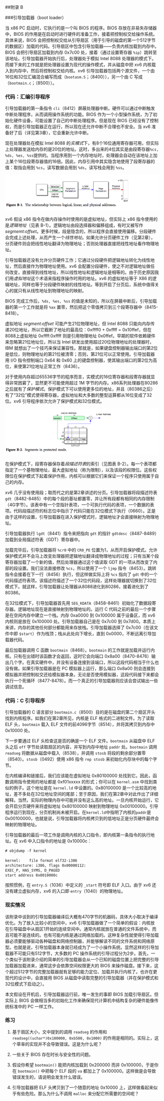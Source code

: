 ##附录 B

###引导加载器（boot loader）

当 x86 PC 启动时，它执行的是一个叫 BIOS 的程序。BIOS 存放在非易失存储器中，BIOS 的作用是在启动时进行硬件的准备工作，接着把控制权交给操作系统。具体来说，BIOS 会把控制权交给从引导扇区（用于引导的磁盘的第一个512字节的数据区）加载的代码。引导扇区中包含引导加载器——负责内核加载到内存中。BIOS 会把引导扇区加载到内存 0x7c00 处，接着（通过设置寄存器 `%ip`）跳转至该地址。引导加载器开始执行后，处理器处于模拟 Intel 8088 处理器的模式下。而接下来的工作就是把处理器设置为现代的操作模式，并从磁盘中把 xv6 内核载入到内存中，然后将控制权交给内核。xv6 引导加载器包括两个源文件，一个由16位和32位汇编混合编写而成（`bootasm.S`；（8400）），另一个由 C 写成（`bootmain.c`；（8500））。

### 代码：汇编引导程序

引导加载器的第一条指令 `cli`（8412）屏蔽处理器中断。硬件可以通过中断触发中断处理程序，从而调用操作系统的功能。BIOS 作为一个小型操作系统，为了初始化硬件设备，可能设置了自己的中断处理程序。但是现在 BIOS 已经没有了控制权，而是引导加载器正在运行，所以现在还允许中断不合理也不安全。当 xv6 准备好了后（详见第3章），它会重新允许中断。

现在处理器处在模拟 Intel 8088 的*实模式*下，有8个16位通用寄存器可用，但实际上处理器发送给内存的是20位的地址。这时，多出来的4位其实是由段寄存器`%cs, %ds, %es, %ss`提供的。当程序用到一个内存地址时，处理器会自动在该地址上加上某个16位段寄存器值的16倍。因此，内存引用中其实隐含地使用了段寄存器的值：取指会用到 `%cs`，读写数据会用到 `%ds`，读写栈会用到 `%ss`。

![figureB-1](../pic/fb-1.png)

xv6 假设 x86 指令在做内存操作时使用的是虚拟地址，但实际上 x86 指令使用的是*逻辑地址*（见表 B-1）。逻辑地址由段选择器和偏移组成，有时又被写作*segmemt:offset*。更多时候，段是隐含的，所以程序会直接使用偏移。分段硬件会完成上述处理，从而产生一个*线性地址*。如果允许分页硬件工作（见第2章），分页硬件则会把线性地址翻译为物理地址；否则处理器直接把线性地址看作物理地址。

引导加载器还没有允许分页硬件工作；它通过分段硬件把逻辑地址转化为线性地址，然后直接作为物理地址使用。xv6 会配置分段硬件，使之不对逻辑地址做任何改变，直接得到线性地址，所以线性地址和逻辑地址是相等的。由于历史原因我们用*虚拟地址*这个术语来指程序操作时用的地址。xv6 的虚拟地址等于 X86 的逻辑地址，同样也等于分段硬件映射的线性地址。等到开启了分页后，系统中值得关心的就只有从线性地址到物理地址的映射。

BIOS 完成工作后，`%ds, %es, %ss` 的值是未知的，所以在屏蔽中断后，引导加载器的第一个工作就是将 `%ax` 置零，然后把这个零值拷贝到三个段寄存器中（8415-8418）。

虚拟地址 *segment:offset* 可能产生21位物理地址，但 Intel 8088 只能向内存传递20位地址，所以它截断了地址的最高位：0xffff0 + 0xffff = 0x10ffef，但在8088上虚拟地址 0xffff:0xffff 则是引用物理地址 0x0ffef。早期的软件依赖硬件来忽略第21位地址位，所以当 Intel 研发出使用超过20位物理地址的处理器时，IBM 就想出了一个技巧来保证兼容性。那就是，如果键盘控制器输出端口的第2位是低位，则物理地址的第21位被清零；否则，第21位可以正常使用。引导加载器用 I/O 指令控制端口 0x64 和 0x60 上的键盘控制器，使其输出端口的第2位为高位，来使第21位地址正常工作（8436）。

对于使用内存超过65536字节的程序而言，实模式的16位寄存器和段寄存器就显得非常困窘了，显然更不可能使用超过 1M 字节的内存。x86系列处理器在80286之后就有了*保护模式*。保护模式下可以使用更多位的地址，并且（80386之后）有了“32位”模式使得寄存器，虚拟地址和大多数的整型运算都从16位变成了32位。xv6 引导程序依次允许了保护模式和32位模式。

![figureB-2](../pic/fb-2.png)

在保护模式下，段寄存器保存着*段描述符表*的索引（见图表 B-2）。每一个表项都指定了一个基物理地址，最大虚拟地址（称为限制），以及该段的权限位。这些权限位在保护模式下起着保护作用，内核可以根据它们来保证一个程序只使用属于自己的内存。

xv6 几乎没有使用段；取而代之的是第2章讲述的分页。引导加载器将段描述符表 `gdt`（8482-8485）中的每个段的基址都置零，并让所有段都有相同的内存限制（4G字节）。该表中有一个空指针表项，一个可执行代码的表项，一个数据的表项。代码段描述符的标志位中指示了代码只能在32位模式下执行（0660）。正是由于这样的设置，引导加载器在进入保护模式时，逻辑地址才会直接映射为物理地址。

引导加载器执行 `lgdt`（8441）指令来把指向 `gdt` 的指针 `gdtdesc`（8487-8489）加载到全局描述符表（GDT）寄存器中。

加载完毕后，引导加载器将 `%cr0` 中的 `CR0_PE` 位置为1，从而开启保护模式。允许保护模式并不会马上改变处理器把逻辑地址翻译成物理地址的过程；只有当某个段寄存器加载了一个新的值，然后处理器通过这个值读取 GDT 的一项从而改变了内部的段设置。我们没法直接修改 `%cs`，所以使用了一个 `ljmp` 指令（8453）。跳转指令会接着在下一行（8456）执行，但这样做实际上将 `%cs` 指向了 `gdt` 中的一个代码描述符表项。该描述符描述了一个32位代码段，这样处理器就切换到了32位模式下。就这样，引导加载器让处理器从8088进化到80286，接着进化到了80386。

在32位模式下，引导加载器首先用 `SEG_KDATA`（8458-8461）初始化了数据段寄存器。逻辑地址现在是直接映射到物理地址的。运行 C 代码之前的最后一个步骤是在空闲内存中建立一个栈。内存 0xa0000 到 0x100000 属于设备区，而 xv6 内核则是放在 0x100000 处。引导加载器自己是在 0x7c00 到 0x7d00。本质上来讲，内存的其他任何部分都能用来存放栈。引导加载器选择了 0x7c00（在该文件中即 `$start`）作为栈顶；栈从此处向下增长，直到 0x0000，不断远离引导加载器代码。

最后加载器调用 C 函数 `bootmain`（8468）。`bootmain` 的工作就是加载并运行内核。只有在出错时该函数才会返回，这时它会向端口 0x8a00（8470-8476）输出几个字。在真实硬件中，并没有设备连接到该端口，所以这段代码相当于什么也没有做。如果引导加载器是在 PC 模拟器上运行，那么端口 0x8a00 则会连接到模拟器并把控制权交还给模拟器本身。无论是否使用模拟器，这段代码接下来都会执行一个死循环（8477-8478）。而一个真正的引导加载器则应该会尝试输出一些调试信息。

### 代码：C 引导程序

引导加载器的 C 语言部分 `bootmain.c`（8500）目的是在磁盘的第二个扇区开头找到内核程序。如我们在第2章所见，内核是 ELF 格式的二进制文件。为了读取 ELF 头，`bootmain` 载入 ELF 文件的前4096字节（8514），并将其拷贝到内存中 0x10000 处。

下一步要通过 ELF 头检查这是否的确是一个 ELF 文件。`bootmain` 从磁盘中 ELF 头之后 `off` 字节处读取扇区的内容，并写到内存中地址 `paddr` 处。`bootmain` 调用 `readseg` 将数据从磁盘中载入（8538），并调用 `stosb` 将段的剩余部分置零（8540）。`stosb`（0492）使用 x86 指令 `rep stosb` 来初始化内存块中的每个字节。

在内核编译和链接后，我们应该能在虚拟地址 0x80100000 处找到它。因此，函数调用指令使用的地址都是 0xf01xxxxx 的形式；你可以在 `kernel.asm` 中找到类似的例子。这个地址是在 `kernel.ld` 中设置的。0x80100000 是一个比较高的地址，差不多处在32位地址空间的尾部；至于原因，我们在第2章中对此作出了详细解释。当然，实际的物理内存中可能并没有这么高的地址。一旦内核开始运行，它会开启分页硬件来将虚拟地址 0x80100000 映射到物理地址 0x00100000。引导程序运行到现在，分页机制尚未被开启。在`kernel.ld`中指明了内核的`paddr`是0x00100000，也就是说，引导加载器将内核拷贝到的低地址正是分页硬件最终会映射的物理地址。

引导加载器的最后一项工作是调用内核的入口指令，即内核第一条指令的执行地址。在 xv6 中入口指令的地址是 0x10000c：

~~~
# objdump -f kernel

kernel:    file format elf32-i386
architecture: i386, flags 0x00000112:
EXEC_P, HAS_SYMS, D_PAGED
start address 0x0010000c
~~~

按照惯例，在 `entry.S`（1036）中定义的 `_start` 符号即 ELF 入口。由于 xv6 还没有建立虚拟内存，xv6 的入口即 `entry`（1040）的物理地址。

### 现实情况

该附录中谈到的引导加载器编译后大概有470字节的机器码，具体大小取决于编译优化。为了放入比较小的空间中，xv6 引导加载器做了一个简单的假设：内核放在引导磁盘中从扇区1开始的连续空间中。通常内核就放在普通的文件系统中，而且可能不是连续的。也有可能内核是通过网络加载的。这种复杂性就使得引导加载器必须要能够驱动各种磁盘和网络控制器，并能够解读不同的文件系统和网络原型。也就是说，引导加载器本身就已经成为了一个小操作系统。显然这样的引导加载器不可能只有512字节，大多数的 PC 操作系统的引导过程分为2步。首先，一个类似于该附录介绍的简单的引导加载器会从一个已知的磁盘位置上把完整的引导加载器加载进来，通常这步会依靠空间权限更大的 BIOS 来操作磁盘。接下来，这个超过512字节的完整加载器就有足够的能力定位、加载并执行内核了。也许在更现代的设计中，会直接用 BIOS 从磁盘中读取完整的引导加载器（并在保护模式和32位模式下启动之）。

本文假设在开机后，引导加载器运行前，唯一发生的事即 BIOS 加载引导扇区。但实际上 BIOS 会做相当多的初始化工作来确保现代计算机中结构复杂的硬件能像传统标准中的 PC 一样工作。

### 练习

1. 基于扇区大小，文中提到的调用 `readseg` 的作用和 `readseg((uchar*)0x100000, 0xb500, 0x1000)` 的作用是相同的。实际上，这个草率的实现并不会导致错误。这是为什么呢？

2. 一些关于 BIOS 存在时长与安全性的问题。

3. 假设你希望 `bootmain()` 能把内核加载到 0x200000 而非 0x100000，于是你在 `bootmain()` 中把每个 ELF 段的 `va` 都加上了 0x100000。这样做是会导致错误发生的，请说明会发生什么错误。

4. 引导加载器把 ELF 头拷贝到了一个随意的地址 0x10000 上，这样做看起来似乎有些危险。那么为什么不调用 `malloc` 来分配它所需要的空间呢？
